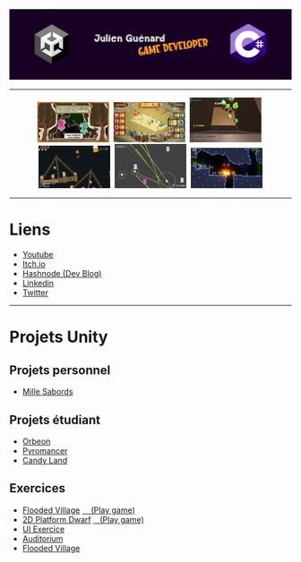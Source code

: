 <div align="center">
  <img src="assets/logo.png" alt="logo" width="1024" height="auto" />
</div>

---

<div align="center"> 
  <img src="assets/screenshot1.png" alt="screenshot" width="128" />&nbsp
  <img src="assets/screenshot2.png" alt="screenshot" width="128" />&nbsp
  <img src="assets/screenshot3.png" alt="screenshot" width="128" />&nbsp
  <img src="assets/screenshot4.png" alt="screenshot" width="128" />&nbsp
  <img src="assets/screenshot5.png" alt="screenshot" width="128" />&nbsp
  <img src="assets/screenshot7.png" alt="screenshot" width="128" />
</div>

---

<!-- Badges -->

# Liens
  * <a href="https://www.youtube.com/channel/UCwxuydeEi6WyM-X6nsPs-8A">Youtube</a>
  * <a href="https://archer01.itch.io/">Itch.io</a>
  * <a href="https://hashnode.com/@Archer01">Hashnode (Dev Blog)</a>
  * <a href="https://www.linkedin.com/in/julienguenard/">Linkedin</a>
  * <a href="https://twitter.com/julien_guenard">Twitter</a>
  
  ---
  
  # Projets Unity
  
   ## Projets personnel
  * <a href="https://github.com/JulienGuenard/Mille-Sabords">Mille Sabords</a>

   ## Projets étudiant
  * <a href="https://github.com/JulienGuenard/Orbeon">Orbeon</a>
  * <a href="https://github.com/JulienGuenard/Pyromancer">Pyromancer</a>
  * <a href="https://github.com/JulienGuenard/Candy-Land">Candy Land</a>

   ## Exercices
  * <a href="https://github.com/JulienGuenard/Flooded-Village">Flooded Village</a> 
  <a href="https://archer01.itch.io/titans-souls">&nbsp;&nbsp;&nbsp;&nbsp;(Play game)</a>
  * <a href="https://github.com/JulienGuenard/2D-Platform---Cours-3WA">2D Platform Dwarf</a>
  <a href="https://archer01.itch.io/titans-souls">&nbsp;&nbsp;&nbsp;(Play game)</a>
  * <a href="https://github.com/JulienGuenard/UI-Exercice">UI Exercice</a>
  * <a href="https://github.com/JulienGuenard/Piratorium">Auditorium</a>
  * <a href="https://github.com/JulienGuenard/Flooded-Village">Flooded Village</a>

